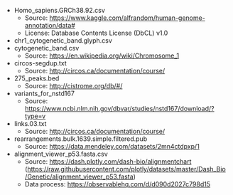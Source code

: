 - Homo_sapiens.GRCh38.92.csv
    - Source: https://www.kaggle.com/alfrandom/human-genome-annotation/data#
    - License: Database Contents License (DbCL) v1.0
- chr1_cytogenetic_band.glyph.csv
- cytogenetic_band.csv
    - Source: https://en.wikipedia.org/wiki/Chromosome_1
- circos-segdup.txt
    - Source: http://circos.ca/documentation/course/
- 275_peaks.bed
	- Source: http://cistrome.org/db/#/
- variants_for_nstd167
	- Source: https://www.ncbi.nlm.nih.gov/dbvar/studies/nstd167/download/?type=v
- links.03.txt
    - Source: http://circos.ca/documentation/course/
- rearrangements.bulk.1639.simple.filtered.pub
    - Source: https://data.mendeley.com/datasets/2mn4ctdpxp/1
- alignment_viewer_p53.fasta.csv
    - Source: https://dash.plotly.com/dash-bio/alignmentchart (https://raw.githubusercontent.com/plotly/datasets/master/Dash_Bio/Genetic/alignment_viewer_p53.fasta)
    - Data process: https://observablehq.com/d/d090d2027c798d15

